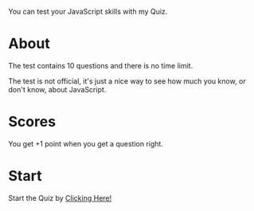 You can test your JavaScript skills with my Quiz.
<h1>About</h1>
The test contains 10 questions and there is no time limit. 
<p></p>
The test is not official, it's just a nice way to see how much you know, or don't know, about JavaScript.
<h1>Scores</h1>
You get +1 point when you get a question right.
<h1>Start</h1>
Start the Quiz by <a href="https://js.bledsquiz.repl.co/">Clicking Here!</a>
